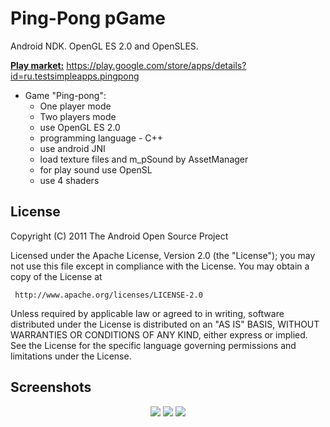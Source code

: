 # Ping-Pong pGame
Android NDK. OpenGL ES 2.0 and OpenSLES.

<u><b>Play market:</u></b> https://play.google.com/store/apps/details?id=ru.testsimpleapps.pingpong

- Game "Ping-pong":
  * One player mode
  * Two players mode
  * use OpenGL ES 2.0
  * programming language - C++
  * use android JNI
  * load texture files and m_pSound by AssetManager
  * for play sound use OpenSL
  * use 4 shaders

## License
  
  Copyright (C) 2011 The Android Open Source Project

  Licensed under the Apache License, Version 2.0 (the "License");
  you may not use this file except in compliance with the License.
  You may obtain a copy of the License at

     http://www.apache.org/licenses/LICENSE-2.0

  Unless required by applicable law or agreed to in writing, software
  distributed under the License is distributed on an "AS IS" BASIS,
  WITHOUT WARRANTIES OR CONDITIONS OF ANY KIND, either express or implied.
  See the License for the specific language governing permissions and
  limitations under the License.
  
  ## Screenshots
<p align="center">
<img src="https://user-images.githubusercontent.com/13707343/26842610-1fa28ab6-4af6-11e7-9ef4-a05dc239bc04.png" m_nWidth="350"/>
<img src="https://user-images.githubusercontent.com/13707343/26842518-c66b32d6-4af5-11e7-9a8f-09aa5d90a353.png" m_nWidth="350"/>
<img src="https://user-images.githubusercontent.com/13707343/26842517-c664ad76-4af5-11e7-91c3-de0a827ba478.png" m_nWidth="350"/>
</p>
